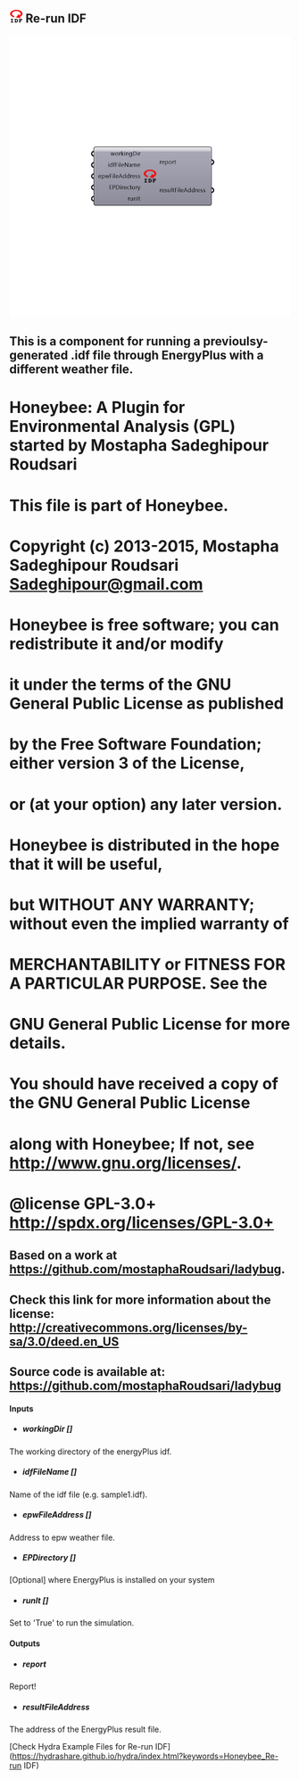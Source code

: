 ## ![](../../images/icons/Re-run_IDF.png) Re-run IDF

![](../../images/components/Re-run_IDF.png)

This is a component for running a previoulsy-generated .idf file through EnergyPlus with a different weather file.
 -
 #
 # Honeybee: A Plugin for Environmental Analysis (GPL) started by Mostapha Sadeghipour Roudsari
 # 
 # This file is part of Honeybee.
 # 
 # Copyright (c) 2013-2015, Mostapha Sadeghipour Roudsari <Sadeghipour@gmail.com> 
 # Honeybee is free software; you can redistribute it and/or modify 
 # it under the terms of the GNU General Public License as published 
 # by the Free Software Foundation; either version 3 of the License, 
 # or (at your option) any later version. 
 # 
 # Honeybee is distributed in the hope that it will be useful,
 # but WITHOUT ANY WARRANTY; without even the implied warranty of 
 # MERCHANTABILITY or FITNESS FOR A PARTICULAR PURPOSE. See the 
 # GNU General Public License for more details.
 # 
 # You should have received a copy of the GNU General Public License
 # along with Honeybee; If not, see <http://www.gnu.org/licenses/>.
 # 
 # @license GPL-3.0+ <http://spdx.org/licenses/GPL-3.0+>
 Based on a work at https://github.com/mostaphaRoudsari/ladybug.
 -
 Check this link for more information about the license:
 http://creativecommons.org/licenses/by-sa/3.0/deed.en_US
 -
 Source code is available at:
 https://github.com/mostaphaRoudsari/ladybug
 -
 

#### Inputs
* ##### workingDir []
The working directory of the energyPlus idf.
* ##### idfFileName []
Name of the idf file (e.g. sample1.idf).
* ##### epwFileAddress []
Address to epw weather file.
* ##### EPDirectory []
[Optional] where EnergyPlus is installed on your system
* ##### runIt []
Set to 'True' to run the simulation.

#### Outputs
* ##### report
Report!
* ##### resultFileAddress
The address of the EnergyPlus result file.


[Check Hydra Example Files for Re-run IDF](https://hydrashare.github.io/hydra/index.html?keywords=Honeybee_Re-run IDF)